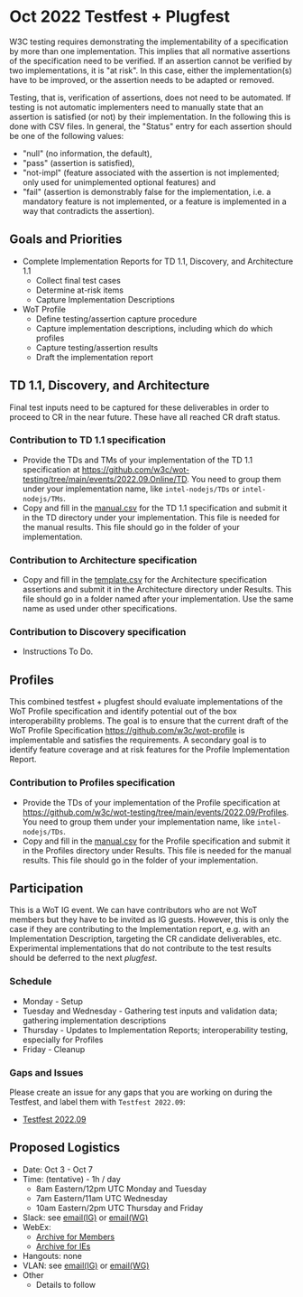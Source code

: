# Oct 2022 Testfest + Plugfest 

W3C testing requires demonstrating the implementability of a specification by more than one implementation. This implies
that all normative assertions of the specification need to be verified. 
If an assertion cannot be verified by two implementations, it is "at risk".
In this case, either the implementation(s) have to be improved, or the assertion needs to be adapted or removed.

Testing, that is, verification of assertions, does not need to be automated. 
If testing is not automatic implementers need to manually state
that an assertion is satisfied (or not) by their implementation.  In the following this is done with CSV
files.  In general, the "Status" entry for each assertion should be one of the following values:
* "null" (no information, the default),
* "pass" (assertion is satisfied), 
* "not-impl" (feature associated with the assertion is not implemented; only used for unimplemented optional features) and 
* "fail" (assertion is demonstrably false for the implementation, i.e. a mandatory feature is not implemented, or a feature is implemented in a way that contradicts the assertion).

## Goals and Priorities
* Complete Implementation Reports for TD 1.1, Discovery, and Architecture 1.1
   - Collect final test cases
   - Determine at-risk items
   - Capture Implementation Descriptions
* WoT Profile
   - Define testing/assertion capture procedure
   - Capture implementation descriptions, including which do which profiles
   - Capture testing/assertion results
   - Draft the implementation report

## TD 1.1, Discovery, and Architecture
Final test inputs need to be captured for these deliverables in order to proceed to CR in the near future.
These have all reached CR draft status.

### Contribution to TD 1.1 specification
  - Provide the TDs and TMs of your implementation of the TD 1.1 specification at https://github.com/w3c/wot-testing/tree/main/events/2022.09.Online/TD. 
    You need to group them under your implementation name, like `intel-nodejs/TDs` or `intel-nodejs/TMs`. 
  - Copy and fill in the [manual.csv](https://github.com/w3c/wot-testing/tree/main/events/2022.09.Online/TD/manual.csv) for the TD 1.1 specification 
    and submit it in the TD directory under your implementation. This file is needed for the manual results. 
    This file should go in the folder of your implementation.
    
### Contribution to Architecture specification
  - Copy and fill in the [template.csv](https://github.com/w3c/wot-testing/blob/main/events/2022.09.Online/Architecture/template.csv) for the Architecture specification assertions
    and submit it in the Architecture directory under Results. 
    This file should go in a folder named after your implementation.
    Use the same name as used under other specifications.

### Contribution to Discovery specification
  - Instructions To Do.
  
## Profiles
This combined testfest + plugfest should evaluate implementations of the WoT Profile specification and identify potential 
out of the box interoperability problems.
The goal is to ensure that the current draft of the WoT Profile Specification https://github.com/w3c/wot-profile is implementable
and satisfies the requirements.
A secondary goal is to identify feature coverage and at risk features for the Profile Implementation Report.



### Contribution to Profiles specification
  - Provide the TDs of your implementation of the Profile specification at https://github.com/w3c/wot-testing/tree/main/events/2022.09/Profiles. 
    You need to group them under your implementation name, like `intel-nodejs/TDs`. 
  - Copy and fill in the [manual.csv](https://github.com/w3c/wot-testing/blob/main/events/2022.09.Online/Profile/manual.csv) for the Profile specification 
    and submit it in the Profiles directory under Results. This file is needed for the manual results. 
    This file should go in the folder of your implementation.

## Participation
This is a WoT IG event.  We can have contributors who are not WoT members but they have to be
invited as IG guests.  However, this is only the case if they are contributing to the Implementation report,
e.g. with an Implementation Description, targeting the CR candidate deliverables, etc.  Experimental
implementations that do not contribute to the test results should be deferred to the next *plugfest*.

### Schedule
* Monday - Setup
* Tuesday and Wednesday - Gathering test inputs and validation data; gathering implementation descriptions
* Thursday - Updates to Implementation Reports; interoperability testing, especially for Profiles
* Friday - Cleanup

### Gaps and Issues
Please create an issue for any gaps that you are working on during the Testfest, and label them with `Testfest 2022.09`:
- [Testfest 2022.09](https://github.com/w3c/wot-testing/labels/Testfest%202022.09)

## Proposed Logistics
* Date: Oct 3 - Oct 7
* Time: (tentative) - 1h / day
   - 8am Eastern/12pm UTC Monday and Tuesday
   - 7am Eastern/11am UTC Wednesday
   - 10am Eastern/2pm UTC Thursday and Friday
* Slack: see [email(IG)](https://lists.w3.org/Archives/Member/member-wot-ig/2022Jul/0001.html) or [email(WG)](https://lists.w3.org/Archives/Member/member-wot-wg/2022Jul/0002.html)
* WebEx:
   - [Archive for Members](https://lists.w3.org/Archives/Member/member-wot-wg/2022Oct/0001.html)
   - [Archive for IEs](https://lists.w3.org/Archives/Group/group-wot-ie/2022Oct/0001.html)
* Hangouts: none
* VLAN: see [email(IG)](https://lists.w3.org/Archives/Member/member-wot-ig/2022Jul/0001.html) or [email(WG)](https://lists.w3.org/Archives/Member/member-wot-wg/2022Jul/0002.html)
* Other
   - Details to follow
